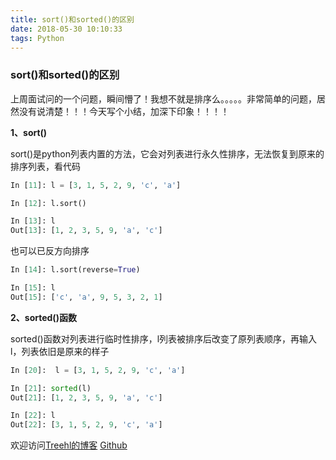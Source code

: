 ```yaml
---
title: sort()和sorted()的区别
date: 2018-05-30 10:10:33
tags: Python
---
```


### **sort()和sorted()的区别**
上周面试问的一个问题，瞬间懵了！我想不就是排序么。。。。。非常简单的问题，居然没有说清楚！！！今天写个小结，加深下印象！！！！


**1、sort()**

sort()是python列表内置的方法，它会对列表进行永久性排序，无法恢复到原来的排序列表，看代码

```python
In [11]: l = [3, 1, 5, 2, 9, 'c', 'a']

In [12]: l.sort()

In [13]: l
Out[13]: [1, 2, 3, 5, 9, 'a', 'c']

```


也可以已反方向排序

```python
In [14]: l.sort(reverse=True)

In [15]: l
Out[15]: ['c', 'a', 9, 5, 3, 2, 1]
```


**2、sorted()函数**

sorted()函数对列表进行临时性排序，l列表被排序后改变了原列表顺序，再输入l，列表依旧是原来的样子

```python
In [20]:  l = [3, 1, 5, 2, 9, 'c', 'a']

In [21]: sorted(l)
Out[21]: [1, 2, 3, 5, 9, 'a', 'c']

In [22]: l
Out[22]: [3, 1, 5, 2, 9, 'c', 'a']
```



欢迎访问[Treehl的博客](https://family-treesy.github.io/)
[Github](https://github.com/Family-TreeSY/Python-Study-Notes)